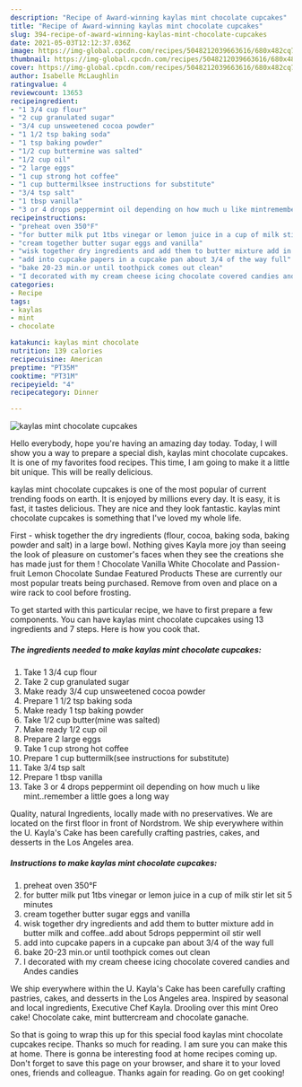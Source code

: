 ```yaml
---
description: "Recipe of Award-winning kaylas mint chocolate cupcakes"
title: "Recipe of Award-winning kaylas mint chocolate cupcakes"
slug: 394-recipe-of-award-winning-kaylas-mint-chocolate-cupcakes
date: 2021-05-03T12:12:37.036Z
image: https://img-global.cpcdn.com/recipes/5048212039663616/680x482cq70/kaylas-mint-chocolate-cupcakes-recipe-main-photo.jpg
thumbnail: https://img-global.cpcdn.com/recipes/5048212039663616/680x482cq70/kaylas-mint-chocolate-cupcakes-recipe-main-photo.jpg
cover: https://img-global.cpcdn.com/recipes/5048212039663616/680x482cq70/kaylas-mint-chocolate-cupcakes-recipe-main-photo.jpg
author: Isabelle McLaughlin
ratingvalue: 4
reviewcount: 13653
recipeingredient:
- "1 3/4 cup flour"
- "2 cup granulated sugar"
- "3/4 cup unsweetened cocoa powder"
- "1 1/2 tsp baking soda"
- "1 tsp baking powder"
- "1/2 cup buttermine was salted"
- "1/2 cup oil"
- "2 large eggs"
- "1 cup strong hot coffee"
- "1 cup buttermilksee instructions for substitute"
- "3/4 tsp salt"
- "1 tbsp vanilla"
- "3 or 4 drops peppermint oil depending on how much u like mintremember a little goes a long way"
recipeinstructions:
- "preheat oven 350°F"
- "for butter milk put 1tbs vinegar or lemon juice in a cup of milk stir let sit 5 minutes"
- "cream together butter sugar eggs and vanilla"
- "wisk together dry ingredients and add them to butter mixture add in butter milk and coffee..add about 5drops peppermint oil stir well"
- "add into cupcake papers in a cupcake pan about 3/4 of the way full"
- "bake 20-23 min.or until toothpick comes out clean"
- "I decorated with my cream cheese icing chocolate covered candies and Andes candies"
categories:
- Recipe
tags:
- kaylas
- mint
- chocolate

katakunci: kaylas mint chocolate 
nutrition: 139 calories
recipecuisine: American
preptime: "PT35M"
cooktime: "PT31M"
recipeyield: "4"
recipecategory: Dinner

---
```



![kaylas mint chocolate cupcakes](https://img-global.cpcdn.com/recipes/5048212039663616/680x482cq70/kaylas-mint-chocolate-cupcakes-recipe-main-photo.jpg)

Hello everybody, hope you're having an amazing day today. Today, I will show you a way to prepare a special dish, kaylas mint chocolate cupcakes. It is one of my favorites food recipes. This time, I am going to make it a little bit unique. This will be really delicious.

kaylas mint chocolate cupcakes is one of the most popular of current trending foods on earth. It is enjoyed by millions every day. It is easy, it is fast, it tastes delicious. They are nice and they look fantastic. kaylas mint chocolate cupcakes is something that I've loved my whole life.

First - whisk together the dry ingredients (flour, cocoa, baking soda, baking powder and salt) in a large bowl. Nothing gives Kayla more joy than seeing the look of pleasure on customer&#39;s faces when they see the creations she has made just for them ! Chocolate Vanilla White Chocolate and Passion-fruit Lemon Chocolate Sundae Featured Products These are currently our most popular treats being purchased. Remove from oven and place on a wire rack to cool before frosting.


To get started with this particular recipe, we have to first prepare a few components. You can have kaylas mint chocolate cupcakes using 13 ingredients and 7 steps. Here is how you cook that.

<!--inarticleads1-->

##### The ingredients needed to make kaylas mint chocolate cupcakes:

1. Take 1 3/4 cup flour
1. Take 2 cup granulated sugar
1. Make ready 3/4 cup unsweetened cocoa powder
1. Prepare 1 1/2 tsp baking soda
1. Make ready 1 tsp baking powder
1. Take 1/2 cup butter(mine was salted)
1. Make ready 1/2 cup oil
1. Prepare 2 large eggs
1. Take 1 cup strong hot coffee
1. Prepare 1 cup buttermilk(see instructions for substitute)
1. Take 3/4 tsp salt
1. Prepare 1 tbsp vanilla
1. Take 3 or 4 drops peppermint oil depending on how much u like mint..remember a little goes a long way


Quality, natural Ingredients, locally made with no preservatives. We are located on the first floor in front of Nordstrom. We ship everywhere within the U. Kayla&#39;s Cake has been carefully crafting pastries, cakes, and desserts in the Los Angeles area. 

<!--inarticleads2-->

##### Instructions to make kaylas mint chocolate cupcakes:

1. preheat oven 350°F
1. for butter milk put 1tbs vinegar or lemon juice in a cup of milk stir let sit 5 minutes
1. cream together butter sugar eggs and vanilla
1. wisk together dry ingredients and add them to butter mixture add in butter milk and coffee..add about 5drops peppermint oil stir well
1. add into cupcake papers in a cupcake pan about 3/4 of the way full
1. bake 20-23 min.or until toothpick comes out clean
1. I decorated with my cream cheese icing chocolate covered candies and Andes candies


We ship everywhere within the U. Kayla&#39;s Cake has been carefully crafting pastries, cakes, and desserts in the Los Angeles area. Inspired by seasonal and local ingredients, Executive Chef Kayla. Drooling over this mint Oreo cake! Chocolate cake, mint buttercream and chocolate ganache. 

So that is going to wrap this up for this special food kaylas mint chocolate cupcakes recipe. Thanks so much for reading. I am sure you can make this at home. There is gonna be interesting food at home recipes coming up. Don't forget to save this page on your browser, and share it to your loved ones, friends and colleague. Thanks again for reading. Go on get cooking!
